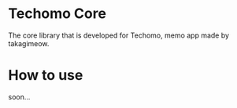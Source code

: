 # Techomo Core

The core library that is developed for Techomo, memo app made by takagimeow.

# How to use

soon...